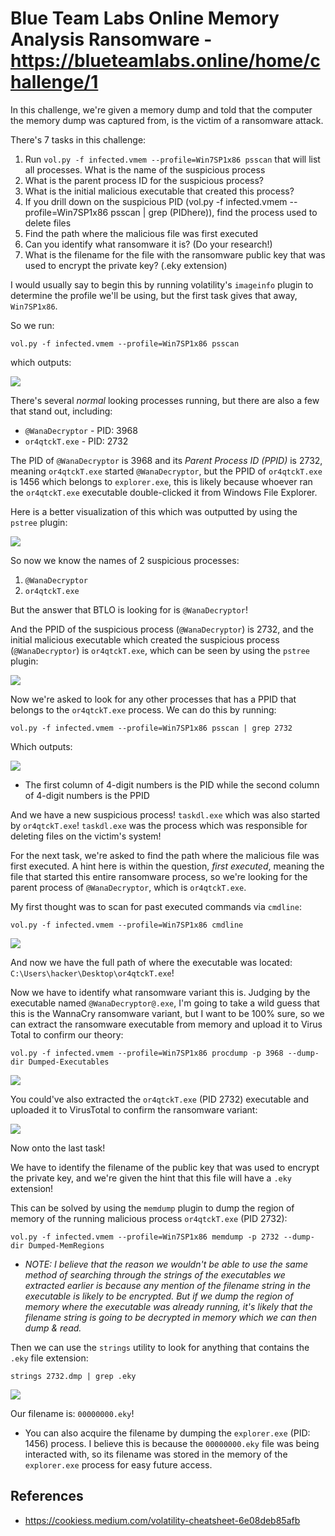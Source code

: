 # Blue Team Labs Online Memory Analysis Ransomware - https://blueteamlabs.online/home/challenge/1

In this challenge, we're given a memory dump and told that the computer the memory dump was captured from, is the victim of a ransomware attack.

There's 7 tasks in this challenge:

1. Run `vol.py -f infected.vmem --profile=Win7SP1x86 psscan` that will list all processes. What is the name of the suspicious process
2. What is the parent process ID for the suspicious process?
3. What is the initial malicious executable that created this process?
4. If you drill down on the suspicious PID (vol.py -f infected.vmem --profile=Win7SP1x86 psscan | grep (PIDhere)), find the process used to delete files
5. Find the path where the malicious file was first executed
6. Can you identify what ransomware it is? (Do your research!)
7. What is the filename for the file with the ransomware public key that was used to encrypt the private key? (.eky extension)

I would usually say to begin this by running volatility's `imageinfo` plugin to determine the profile we'll be using, but the first task gives that away, `Win7SP1x86`.

So we run:

`vol.py -f infected.vmem --profile=Win7SP1x86 psscan`

which outputs:

![](https://i.imgur.com/QooWwlQ.png)

There's several *normal* looking processes running, but there are also a few that stand out, including:

* `@WanaDecryptor` - PID: 3968
* `or4qtckT.exe` - PID: 2732

The PID of `@WanaDecryptor` is 3968 and its *Parent Process ID (PPID)* is 2732, meaning `or4qtckT.exe` started `@WanaDecryptor`, but the PPID of `or4qtckT.exe` is 1456 which belongs to `explorer.exe`, this is likely because whoever ran the `or4qtckT.exe` executable double-clicked it from Windows File Explorer.

Here is a better visualization of this which was outputted by using the `pstree` plugin:

![](https://i.imgur.com/9dBdLwp.png)

So now we know the names of 2 suspicious processes:

1. `@WanaDecryptor`
2. `or4qtckT.exe`

But the answer that BTLO is looking for is `@WanaDecryptor`!

And the PPID of the suspicious process (`@WanaDecryptor`) is 2732, and the initial malicious executable which created the suspicious process (`@WanaDecryptor`) is `or4qtckT.exe`, which can be seen by using the `pstree` plugin:

![](https://i.imgur.com/uOVVGjh.png)

Now we're asked to look for any other processes that has a PPID that belongs to the `or4qtckT.exe` process. We can do this by running:

`vol.py -f infected.vmem --profile=Win7SP1x86 psscan | grep 2732`

Which outputs:

![](https://i.imgur.com/q5IBLe9.png)

* The first column of 4-digit numbers is the PID while the second column of 4-digit numbers is the PPID

And we have a new suspicious process! `taskdl.exe` which was also started by `or4qtckT.exe`! `taskdl.exe` was the process which was responsible for deleting files on the victim's system!

For the next task, we're asked to find the path where the malicious file was first executed. A hint here is within the question, *first executed*, meaning the file that started this entire ransomware process, so we're looking for the parent process of `@WanaDecryptor`, which is `or4qtckT.exe`.

My first thought was to scan for past executed commands via `cmdline`:

`vol.py -f infected.vmem --profile=Win7SP1x86 cmdline`

![](https://i.imgur.com/8TqmMnZ.png)

And now we have the full path of where the executable was located: `C:\Users\hacker\Desktop\or4qtckT.exe`!

Now we have to identify what ransomware variant this is. Judging by the executable named `@WanaDecryptor@.exe`, I'm going to take a wild guess that this is the WannaCry ransomware variant, but I want to be 100% sure, so we can extract the ransomware executable from memory and upload it to Virus Total to confirm our theory:

`vol.py -f infected.vmem --profile=Win7SP1x86 procdump -p 3968 --dump-dir Dumped-Executables`

![](https://i.imgur.com/WshFWTj.png)

You could've also extracted the `or4qtckT.exe` (PID 2732) executable and uploaded it to VirusTotal to confirm the ransomware variant:

![](https://i.imgur.com/6kXOom6.png)

Now onto the last task!

We have to identify the filename of the public key that was used to encrypt the private key, and we're given the hint that this file will have a `.eky` extension!

This can be solved by using the `memdump` plugin to dump the region of memory of the running malicious process `or4qtckT.exe` (PID 2732):

`vol.py -f infected.vmem --profile=Win7SP1x86 memdump -p 2732 --dump-dir Dumped-MemRegions`

* *NOTE: I believe that the reason we wouldn't be able to use the same method of searching through the strings of the executables we extracted earlier is because any mention of the filename string in the executable is likely to be encrypted. But if we dump the region of memory where the executable was already running, it's likely that the filename string is going to be decrypted in memory which we can then dump & read.*

Then we can use the `strings` utility to look for anything that contains the `.eky` file extension:

`strings 2732.dmp | grep .eky`

![](https://i.imgur.com/jUtZo4l.png)

Our filename is: `00000000.eky`!

* You can also acquire the filename by dumping the `explorer.exe` (PID: 1456) process. I believe this is because the `00000000.eky` file was being interacted with, so its filename was stored in the memory of the `explorer.exe` process for easy future access.

## References

* https://cookiess.medium.com/volatility-cheatsheet-6e08deb85afb
